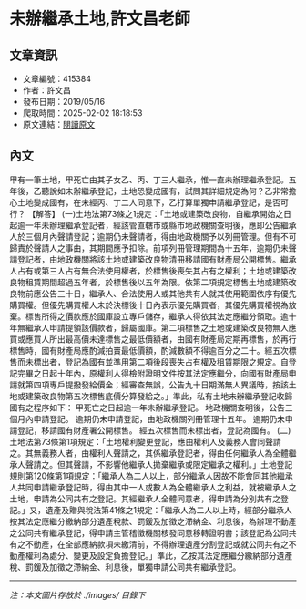 # 未辦繼承土地,許文昌老師

## 文章資訊
- 文章編號：415384
- 作者：許文昌
- 發布日期：2019/05/16
- 爬取時間：2025-02-02 18:18:53
- 原文連結：[閱讀原文](https://real-estate.get.com.tw/Columns/detail.aspx?no=415384)

## 內文
甲有一筆土地，甲死亡由其子女乙、丙、丁三人繼承，惟一直未辦理繼承登記。五年後，乙聽說如未辦繼承登記，土地恐變成國有，試問其詳細規定為何？乙非常擔心土地變成國有，在未經丙、丁二人同意下，乙打算單獨申請繼承登記，是否可行？
【解答】
(一)土地法第73條之1規定：「土地或建築改良物，自繼承開始之日起逾一年未辦理繼承登記者，經該管直轄市或縣市地政機關查明後，應即公告繼承人於三個月內聲請登記；逾期仍未聲請者，得由地政機關予以列冊管理。但有不可歸責於聲請人之事由，其期間應予扣除。前項列冊管理期間為十五年，逾期仍未聲請登記者，由地政機關將該土地或建築改良物清冊移請國有財產局公開標售。繼承人占有或第三人占有無合法使用權者，於標售後喪失其占有之權利；土地或建築改良物租賃期間超過五年者，於標售後以五年為限。依第二項規定標售土地或建築改良物前應公告三十日，繼承人、合法使用人或其他共有人就其使用範圍依序有優先購買權。但優先購買權人未於決標後十日內表示優先購買者，其優先購買權視為放棄。標售所得之價款應於國庫設立專戶儲存，繼承人得依其法定應繼分領取。逾十年無繼承人申請提領該價款者，歸屬國庫。第二項標售之土地或建築改良物無人應買或應買人所出最高價未達標售之最低價額者，由國有財產局定期再標售，於再行標售時，國有財產局應酌減拍賣最低價額，酌減數額不得逾百分之二十。經五次標售而未標出者，登記為國有並準用第二項後段喪失占有權及租賃期限之規定。自登記完畢之日起十年內，原權利人得檢附證明文件按其法定應繼分，向國有財產局申請就第四項專戶提撥發給價金；經審查無誤，公告九十日期滿無人異議時，按該土地或建築改良物第五次標售底價分算發給之。」準此，私有土地未辦繼承登記收歸國有之程序如下：
甲死亡之日起逾一年未辦繼承登記。
地政機關查明後，公告三個月內申請登記。
逾期仍未申請登記，由地政機關列冊管理十五年。
逾期仍未申請登記，移請國有財產署公開標售。
經五次標售而未標出者，登記為國有。
(二)土地法第73條第1項規定：「土地權利變更登記，應由權利人及義務人會同聲請之。其無義務人者，由權利人聲請之，其係繼承登記者，得由任何繼承人為全體繼承人聲請之。但其聲請，不影響他繼承人拋棄繼承或限定繼承之權利。」土地登記規則第120條第1項規定：「繼承人為二人以上，部分繼承人因故不能會同其他繼承人共同申請繼承登記時，得由其中一人或數人為全體繼承人之利益，就被繼承人之土地，申請為公同共有之登記。其經繼承人全體同意者，得申請為分別共有之登記。」又，遺產及贈與稅法第41條之1規定：「繼承人為二人以上時，經部分繼承人按其法定應繼分繳納部分遺產稅款、罰鍰及加徵之滯納金、利息後，為辦理不動產之公同共有繼承登記，得申請主管稽徵機關核發同意移轉證明書；該登記為公同共有之不動產，在全部應納款項未繳清前，不得辦理遺產分割登記或就公同共有之不動產權利為處分、變更及設定負擔登記。」準此，乙按其法定應繼分繳納部分遺產稅、罰鍰及加徵之滯納金、利息後，單獨申請公同共有繼承登記。

---
*注：本文圖片存放於 ./images/ 目錄下*

